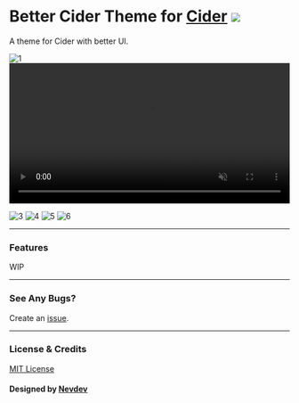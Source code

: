 # Better Cider Theme for [Cider](https://cider.sh/) <img src="https://img.shields.io/github/stars/nevodev/Better-Cider-Theme?style=social" width="auto"></img>

A theme for Cider with better UI.

![1](1.png)
<video autoplay loop name="media" muted style="width: 100%;">
      <source src="file:///C:/Users/%E5%AD%99%E5%AE%89%E9%82%A6/Desktop/2animation.webm" type="video/webm">
</videos>

![3](3.png)
![4](4.png)
![5](5.png)
![6](6.png)

---

### Features
WIP

---

### See Any Bugs?
Create an [issue](https://github.com/nevodev/Better-Cider-Theme/issues).

---

### License & Credits
[MIT License]()

#### Designed by [Nevdev](https://github.com/nevodev)